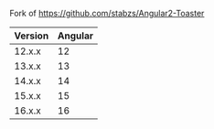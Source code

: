 Fork of https://github.com/stabzs/Angular2-Toaster

| Version | Angular |
|---------|---------|
| 12.x.x  | 12      |
| 13.x.x  | 13      |
| 14.x.x  | 14      |
| 15.x.x  | 15      |
| 16.x.x  | 16      |
